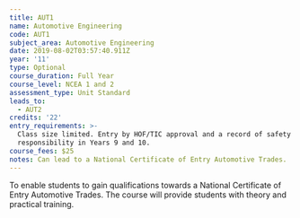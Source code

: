 ```yaml
---
title: AUT1
name: Automotive Engineering
code: AUT1
subject_area: Automotive Engineering
date: 2019-08-02T03:57:40.911Z
year: '11'
type: Optional
course_duration: Full Year
course_level: NCEA 1 and 2
assessment_type: Unit Standard
leads_to:
  - AUT2
credits: '22'
entry_requirements: >-
  Class size limited. Entry by HOF/TIC approval and a record of safety and
  responsibility in Years 9 and 10.
course_fees: $25
notes: Can lead to a National Certificate of Entry Automotive Trades.
---
```

To enable students to gain qualifications towards a National Certificate of Entry Automotive Trades. The course will provide students with theory and practical training.
